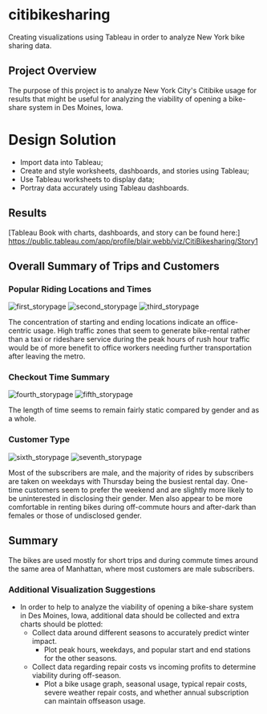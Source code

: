 # citibikesharing
Creating visualizations using Tableau in order to analyze New York bike sharing data.

## Project Overview 

The purpose of this project is to analyze New York City's Citibike usage for results that might be useful for analyzing the viability of opening a bike-share system in Des Moines, Iowa. 

# Design Solution

- Import data into Tableau;
- Create and style worksheets, dashboards, and stories using Tableau;
- Use Tableau worksheets to display data;
- Portray data accurately using Tableau dashboards.


## Results 

[Tableau Book with charts, dashboards, and story can be found here:]
https://public.tableau.com/app/profile/blair.webb/viz/CitiBikesharing/Story1


## Overall Summary of Trips and Customers


### Popular Riding Locations and Times
![first_storypage](./Images/startinglocation.png)
![second_storypage](./Images/endinglocation.png)
![third_storypage](./Images/tripsbyweekday.png)

The concentration of starting and ending locations indicate an office-centric usage. High traffic zones that seem to generate bike-rental rather than a taxi or rideshare service during the peak hours of rush hour traffic would be of more benefit to office workers needing further transportation after leaving the metro. 

### Checkout Time Summary
![fourth_storypage](./Images/checkouttime.png)
![fifth_storypage](./Images/checkouttimebygender.png)

The length of time seems to remain fairly static compared by gender and as a whole.

### Customer Type
![sixth_storypage](./Images/customertypebygender.png)
![seventh_storypage](./Images/tripspergender.png)

Most of the subscribers are male, and the majority of rides by subscribers are taken on weekdays with Thursday being the busiest rental day. One-time customers seem to prefer the weekend and are slightly more likely to be uninterested in disclosing their gender. Men also appear to be more comfortable in renting bikes during off-commute hours and after-dark than females or those of undisclosed gender.


## Summary

The bikes are used mostly for short trips and during commute times around the same area of Manhattan, where most customers are male subscribers.

### Additional Visualization Suggestions


- In order to help to analyze the viability of opening a bike-share system in Des Moines, Iowa, additional data should be collected and extra charts should be plotted:
    - Collect data around different seasons to accurately predict winter impact.
        - Plot peak hours, weekdays, and popular start and end stations for the other seasons.
    - Collect data regarding repair costs vs incoming profits to determine viability during off-season.
        - Plot a bike usage graph, seasonal usage, typical repair costs, severe weather repair costs, and whether annual subscription can maintain offseason usage.

